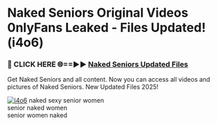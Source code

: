 # Naked Seniors Original Videos 0nlyFans Leaked - Files Updated! (i4o6)

<h3>🔴 CLICK HERE 🌐==►► <a href="https://tinyurl.com/up5wt9bj" rel="nofollow">Naked Seniors Updated Files</a></h3>

Get Naked Seniors and all content. Now you can access all videos and pictures of Naked Seniors. New Updated Files 2025!

[![i4o6](https://i.imgur.com/ABiUzMV.gif)](https://tinyurl.com/up5wt9bj)
naked sexy senior women<br>
senior naked women<br>
senior women naked